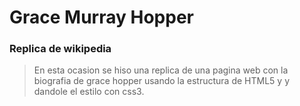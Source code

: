 
# Grace Murray Hopper

### Replica de wikipedia

>En esta ocasion se hiso una replica de una pagina web 
con la biografia de grace hopper usando la estructura de
HTML5 y y dandole el estilo con css3.